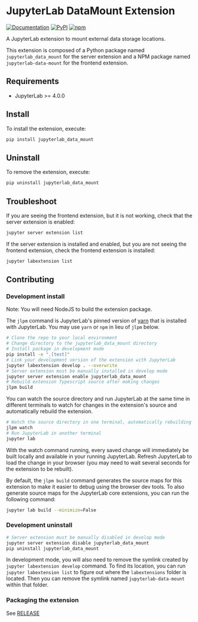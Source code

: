 # JupyterLab DataMount Extension

[![Documentation](https://img.shields.io/badge/Documentation-passed-green)](https://jsc-jupyter.github.io/jupyterlab-data-mount/)
[![PyPI](https://img.shields.io/badge/PyPI-passed-green)](https://pypi.org/project/jupyterlab-data-mount/)
[![npm](https://img.shields.io/badge/npm-passed-green)](https://www.npmjs.com/package/jupyterlab-data-mount)


A JupyterLab extension to mount external data storage locations.

This extension is composed of a Python package named `jupyterlab_data_mount`
for the server extension and a NPM package named `jupyterlab-data-mount`
for the frontend extension.

## Requirements

- JupyterLab >= 4.0.0

## Install

To install the extension, execute:

```bash
pip install jupyterlab_data_mount
```

## Uninstall

To remove the extension, execute:

```bash
pip uninstall jupyterlab_data_mount
```

## Troubleshoot

If you are seeing the frontend extension, but it is not working, check
that the server extension is enabled:

```bash
jupyter server extension list
```

If the server extension is installed and enabled, but you are not seeing
the frontend extension, check the frontend extension is installed:

```bash
jupyter labextension list
```

## Contributing

### Development install

Note: You will need NodeJS to build the extension package.

The `jlpm` command is JupyterLab's pinned version of
[yarn](https://yarnpkg.com/) that is installed with JupyterLab. You may use
`yarn` or `npm` in lieu of `jlpm` below.

```bash
# Clone the repo to your local environment
# Change directory to the jupyterlab_data_mount directory
# Install package in development mode
pip install -e ".[test]"
# Link your development version of the extension with JupyterLab
jupyter labextension develop . --overwrite
# Server extension must be manually installed in develop mode
jupyter server extension enable jupyterlab_data_mount
# Rebuild extension Typescript source after making changes
jlpm build
```

You can watch the source directory and run JupyterLab at the same time in different terminals to watch for changes in the extension's source and automatically rebuild the extension.

```bash
# Watch the source directory in one terminal, automatically rebuilding when needed
jlpm watch
# Run JupyterLab in another terminal
jupyter lab
```

With the watch command running, every saved change will immediately be built locally and available in your running JupyterLab. Refresh JupyterLab to load the change in your browser (you may need to wait several seconds for the extension to be rebuilt).

By default, the `jlpm build` command generates the source maps for this extension to make it easier to debug using the browser dev tools. To also generate source maps for the JupyterLab core extensions, you can run the following command:

```bash
jupyter lab build --minimize=False
```

### Development uninstall

```bash
# Server extension must be manually disabled in develop mode
jupyter server extension disable jupyterlab_data_mount
pip uninstall jupyterlab_data_mount
```

In development mode, you will also need to remove the symlink created by `jupyter labextension develop`
command. To find its location, you can run `jupyter labextension list` to figure out where the `labextensions`
folder is located. Then you can remove the symlink named `jupyterlab-data-mount` within that folder.

### Packaging the extension

See [RELEASE](RELEASE.md)
